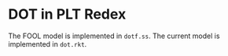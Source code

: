 DOT in PLT Redex
================

The FOOL model is implemented in `dotf.ss`. The current model is implemented in `dot.rkt`.
